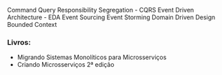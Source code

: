 Command Query Responsibility Segregation - CQRS
Event Driven Architecture - EDA
Event Sourcing
Event Storming
Domain Driven Design
Bounded Context

### Livros:

- Migrando Sistemas Monolíticos para Microsserviços
- Criando Microsserviços 2ª edição
